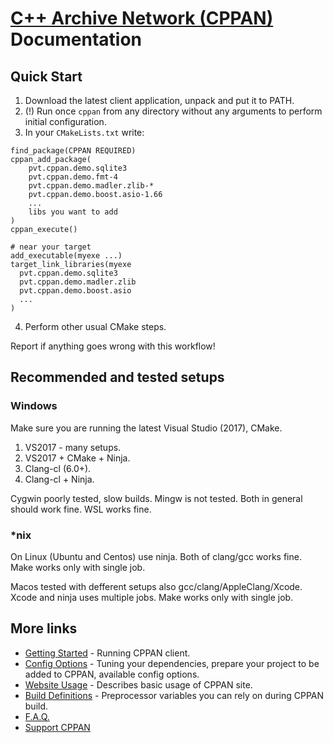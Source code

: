 # [C++ Archive Network (CPPAN)](https://cppan.org/) Documentation

## Quick Start

1. Download the latest client application, unpack and put it to PATH.
1. (!) Run once `cppan` from any directory without any arguments to perform initial configuration.
1. In your `CMakeLists.txt` write:
```
find_package(CPPAN REQUIRED)
cppan_add_package(
    pvt.cppan.demo.sqlite3
    pvt.cppan.demo.fmt-4
    pvt.cppan.demo.madler.zlib-*
    pvt.cppan.demo.boost.asio-1.66
    ...
    libs you want to add
)
cppan_execute()

# near your target
add_executable(myexe ...)
target_link_libraries(myexe
  pvt.cppan.demo.sqlite3
  pvt.cppan.demo.madler.zlib
  pvt.cppan.demo.boost.asio
  ...
)
```
4. Perform other usual CMake steps.

Report if anything goes wrong with this workflow!

## Recommended and tested setups

### Windows

Make sure you are running the latest Visual Studio (2017), CMake.

1. VS2017 - many setups.
1. VS2017 + CMake + Ninja.
2. Clang-cl (6.0+).
3. Clang-cl + Ninja.

Cygwin poorly tested, slow builds.
Mingw is not tested.
Both in general should work fine.
WSL works fine.

### *nix

On Linux (Ubuntu and Centos) use ninja.
Both of clang/gcc works fine.
Make works only with single job.

Macos tested with defferent setups also gcc/clang/AppleClang/Xcode.
Xcode and ninja uses multiple jobs.
Make works only with single job.

## More links

- [Getting Started](https://github.com/cppan/cppan/blob/master/doc/getting_started.md) - Running CPPAN client.
- [Config Options](https://github.com/cppan/cppan/blob/master/doc/cppan.yml) - Tuning your dependencies, prepare your project to be added to CPPAN, available config options.
- [Website Usage](https://github.com/cppan/cppan/blob/master/doc/website.md) - Describes basic usage of CPPAN site.
- [Build Definitions](https://github.com/cppan/cppan/blob/master/doc/cpp_definitions.md) - Preprocessor variables you can rely on during CPPAN build.
- [F.A.Q.](https://github.com/cppan/cppan/blob/master/doc/faq.md)
- [Support CPPAN](https://github.com/cppan/cppan/blob/master/doc/support.md)


